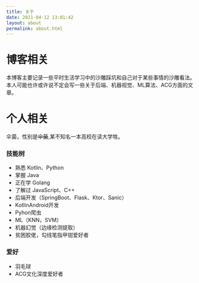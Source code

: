 ```yaml
---
title: 关于
date: 2021-04-12 13:01:42
layout: about
permalink: about.html
---
```


# 博客相关

本博客主要记录一些平时生活学习中的沙雕踩坑和自己对于某些事情的沙雕看法。本人可能也许或许说不定会写一些关于后端、机器视觉、ML算法、ACG方面的文章。

# 个人相关

伞菌，性别是~~伞菌~~,某不知名一本高校在读大学牲。

### 技能树

- 熟悉 Kotlin、Python
- 掌握 Java
- 正在学 Golang
- 了解过 JavaScript、C++
- 后端开发（SpringBoot、Flask、Ktor、Sanic）
- KotlinAndroid开发
- Pyhon爬虫
- ML（KNN，SVM）
- 机器幻觉（边缘检测提取）
- 贫困胶佬，勾线笔指甲钳爱好者

### 爱好

- 羽毛球
- ACG文化深度爱好者